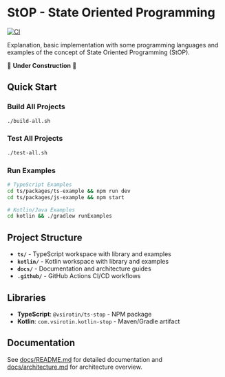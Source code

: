 # StOP - State Oriented Programming

[![CI](https://github.com/vsirotin/StOP/actions/workflows/ci.yml/badge.svg)](https://github.com/vsirotin/StOP/actions/workflows/ci.yml)

Explanation, basic implementation with some programming languages and examples of the concept of State Oriented Programming (StOP).

🚧 **Under Construction** 🚧

## Quick Start

### Build All Projects
```bash
./build-all.sh
```

### Test All Projects
```bash
./test-all.sh
```

### Run Examples
```bash
# TypeScript Examples
cd ts/packages/ts-example && npm run dev
cd ts/packages/js-example && npm start

# Kotlin/Java Examples  
cd kotlin && ./gradlew runExamples
```

## Project Structure

- **`ts/`** - TypeScript workspace with library and examples
- **`kotlin/`** - Kotlin workspace with library and examples  
- **`docs/`** - Documentation and architecture guides
- **`.github/`** - GitHub Actions CI/CD workflows

## Libraries

- **TypeScript**: `@vsirotin/ts-stop` - NPM package
- **Kotlin**: `com.vsirotin.kotlin-stop` - Maven/Gradle artifact

## Documentation

See [docs/README.md](docs/README.md) for detailed documentation and [docs/architecture.md](docs/architecture.md) for architecture overview.
